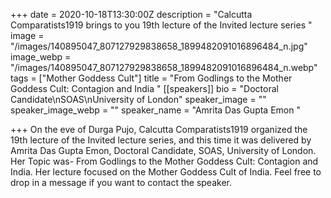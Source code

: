 +++
date = 2020-10-18T13:30:00Z
description = "Calcutta Comparatists1919 brings to you 19th lecture of the Invited lecture series "
image = "/images/140895047_807127929838658_1899482091016896484_n.jpg"
image_webp = "/images/140895047_807127929838658_1899482091016896484_n.webp"
tags = ["Mother Goddess Cult"]
title = "From Godlings to the Mother Goddess Cult: Contagion and India "
[[speakers]]
bio = "Doctoral Candidate\nSOAS\nUniversity of London"
speaker_image = ""
speaker_image_webp = ""
speaker_name = "Amrita Das Gupta Emon "

+++
On the eve of Durga Pujo, Calcutta Comparatists1919 organized the 19th lecture of the Invited lecture series, and this time it was delivered by Amrita Das Gupta Emon, Doctoral Candidate, SOAS, University of London. Her Topic was- From Godlings to the Mother Goddess Cult: Contagion and India.  Her lecture focused on the Mother Goddess Cult of India. Feel free to drop in a message if you want to contact the speaker. 
